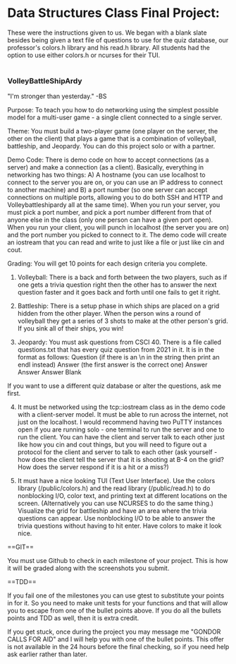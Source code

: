 # Data Structures Class Final Project:
These were the instructions given to us.
We began with a blank slate besides being given a text file of questions to use for the quiz database, our professor's colors.h library and his read.h library. All students had the option to use either colors.h or ncurses for their TUI.
<br><br>

### VolleyBattleShipArdy

"I'm stronger than yesterday." -BS

Purpose: To teach you how to do networking using the simplest possible model
for a multi-user game - a single client connected to a single server.

Theme: You must build a two-player game (one player on the server, the other
on the client) that plays a game that is a combination of volleyball,
battleship, and Jeopardy. You can do this project solo or with a partner.

Demo Code: There is demo code on how to accept connections (as a server) and
make a connection (as a client). Basically, everything in networking has two
things: A) A hostname (you can use localhost to connect to the server you are
on, or you can use an IP address to connect to another machine) and B) a port
number (so one server can accept connections on multiple ports, allowing you
to do both SSH and HTTP and Volleybattleshipardy all at the same time). When
you run your server, you must pick a port number, and pick a port number
different from that of anyone else in the class (only one person can have a
given port open). When you run your client, you will punch in localhost (the
server you are on) and the port number you picked to connect to it. The demo
code will create an iostream that you can read and write to just like a file
or just like cin and cout.

Grading: You will get 10 points for each design criteria you complete.

1) Volleyball: There is a back and forth between the two players, such as if
one gets a trivia question right then the other has to answer the next
question faster and it goes back and forth until one fails to get it right.

2) Battleship: There is a setup phase in which ships are placed on a grid
hidden from the other player. When the person wins a round of volleyball they
get a series of 3 shots to make at the other person's grid. If you sink all of
their ships, you win!

3) Jeopardy: You must ask questions from CSCI 40. There is a file called
questions.txt that has every quiz question from 2021 in it. It is in the
format as follows:
Question (if there is an \n in the string then print an endl instead)
Answer (the first answer is the correct one)
Answer
Answer
Answer
Blank

If you want to use a different quiz database or alter the questions, ask me
first.

4) It must be networked using the tcp::iostream class as in the demo code with
a client-server model. It must be able to run across the internet, not just on
the localhost. I would recommend having two PuTTY instances open if you are
running solo - one terminal to run the server and one to run the client. You
can have the client and server talk to each other just like how you cin and
cout things, but you will need to figure out a protocol for the client and
server to talk to each other (ask yourself - how does the client tell the
server that it is shooting at B-4 on the grid? How does the server respond if
it is a hit or a miss?)

5) It must have a nice looking TUI (Text User Interface). Use the colors library (/public/colors.h)
and the read library (/public/read.h) to do nonblocking I/O, color text, and
printing text at different locations on the screen. (Alternatively you can use
NCURSES to do the same thing.) Visualize the grid for battleship and have an
area where the trivia questions can appear. Use nonblocking I/O to be able to
answer the trivia questions without having to hit enter. Have colors to make
it look nice.

==GIT==

You must use Github to check in each milestone of your project. This is how it
will be graded along with the screenshots you submit.

==TDD==

If you fail one of the milestones you can use gtest to substitute your points
in for it. So you need to make unit tests for your functions and that will
allow you to escape from one of the bullet points above. If you do all the
bullets points and TDD as well, then it is extra credit.

If you get stuck, once during the project you may message me "GONDOR CALLS FOR
AID" and I will help you with one of the bullet points. This offer is not
available in the 24 hours before the final checking, so if you need help ask
earlier rather than later.

